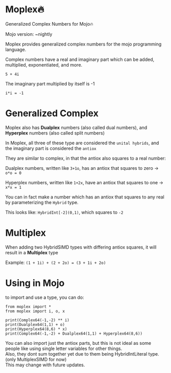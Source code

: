 # Moplex🔥
Generalized Complex Numbers for Mojo🔥

Mojo version: ~nightly

Moplex provides generalized complex numbers for the mojo programming language.

Complex numbers have a real and imaginary part which can be added, multiplied, exponentiated, and more.

`5 + 4i`

The imaginary part multiplied by itself is -1

`i*i = -1`

# Generalized Complex

Moplex also has **Dualplex** numbers (also called dual numbers), and **Hyperplex** numbers (also called split numbers)

In Moplex, all three of these type are considered the `unital hybrids`, and the imaginary part is considered the `antiox`

They are similar to complex, in that the antiox also squares to a real number:

Dualplex numbers, written like `3+1o`, has an antiox that squares to zero -> `o*o = 0`

Hyperplex numbers, written like `1+2x`, have an antiox that squares to one -> `x*x = 1`



You can in fact make a number which has an antiox that squares to any real by parameterizing the `Hybrid` type.

This looks like: `HybridInt[-2](0,1)`, which squares to `-2`

# Multiplex

When adding two HybridSIMD types with differing antiox squares, it will result in a **Multiplex** type

Example: `(1 + 1i) + (2 + 2o) = (3 + 1i + 2o)` 

# Using in Mojo

to import and use a type, you can do:

```mojo
from moplex import *
from moplex import i, o, x

print(Complex64(-1,-2) ** i)
print(Dualplex64(1,1) + o)
print(Hyperplex64(8,6) * x)
print(Complex64(-1,-2) + Dualplex64(1,1) + Hyperplex64(8,6))
```

You can also import just the antiox parts, but this is not ideal as some people like using single letter variables for other things.  
Also, they dont sum together yet due to them being HybridIntLiteral type. (only MultiplexSIMD for now)  
This may change with future updates.